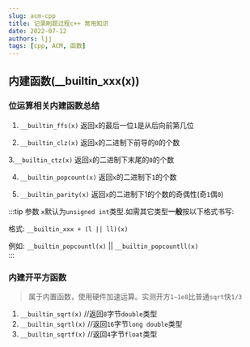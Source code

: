 ```yaml
---
slug: acm-cpp
title: 记录刷题过程c++ 常用知识
date: 2022-07-12
authors: ljj
tags: [cpp, ACM, 函数]
---
```

<!-- truncate -->

## 内建函数(__builtin_xxx(x))

### 位运算相关内建函数总结

1. `__builtin_ffs(x)`
返回`x`的最后一位`1`是从后向前第几位

2. `__builtin_clz(x)`
返回`x`的二进制下前导的`0`的个数

3.`__builtin_ctz(x)`
返回`x`的二进制下末尾的`0`的个数

4. `__builtin_popcount(x)`
返回`x`的二进制下`1`的个数

5. `__builtin_parity(x)`
返回`x`的二进制下1的个数的奇偶性(奇`1`偶`0`)

:::tip
参数 `x`默认为`unsigned int`类型.如需其它类型**一般**按以下格式书写:

格式: `__builtin_xxx + (l || ll)(x)` 

例如: `__builtin_popcountl(x)` || `__builtin_popcountll(x)`  
:::

### 内建开平方函数

> 属于内置函数，使用硬件加速运算。实测开方`1~1e8`比普通`sqrt`快`1/3`

1. `__builtin_sqrt(x)` //返回`8`字节`double`类型
2. `__builtin_sqrtl(x)` //返回`16`字节`long double`类型
3. `__builtin_sqrtf(x)` //返回`4`字节`float`类型

